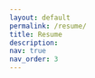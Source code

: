 ```yaml
---
layout: default
permalink: /resume/
title: Resume
description:
nav: true
nav_order: 3
---
```


<script>
  window.location.replace("/assets/pdf/Ghatge, Saudamini_6.pdf");
</script>
